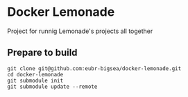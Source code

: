 Docker Lemonade
===============

Project for runnig Lemonade's projects all together

Prepare to build
---------------
```
git clone git@github.com:eubr-bigsea/docker-lemonade.git
cd docker-lemonade
git submodule init
git submodule update --remote
```
